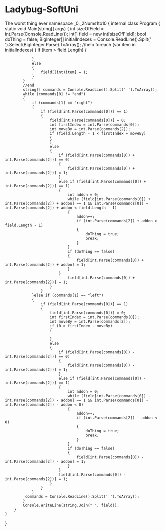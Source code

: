 # Ladybug-SoftUni
The worst thing ever
namespace _0._2Nums1to10
{
    internal class Program
    {
        static void Main(string[] args)
        {
            int sizeOfField = int.Parse(Console.ReadLine());
            int[] field = new int[sizeOfField];
            bool doThing = false;
            BigInteger[] initialIndexes = Console.ReadLine().Split(' ').Select(BigInteger.Parse).ToArray();
            //helo
            foreach (var item in initialIndexes)
            {
                if (item > field.Length)
                {

                }
                else
                {
                    field[(int)item] = 1;
                }
            }
            //end
            string[] commands = Console.ReadLine().Split(' ').ToArray();
            while (commands[0] != "end")
            {
                if (commands[1] == "right")
                {
                    if (field[int.Parse(commands[0])] == 1)
                    {
                        field[int.Parse(commands[0])] = 0;
                        int firstIndex = int.Parse(commands[0]);
                        int moveBy = int.Parse(commands[2]);
                        if (field.Length - 1 < firstIndex + moveBy)
                        {
                        }
                        else
                        {
                            if (field[int.Parse(commands[0]) + int.Parse(commands[2])] == 0)
                            {
                                field[int.Parse(commands[0]) + int.Parse(commands[2])] = 1;
                            }
                            else if (field[int.Parse(commands[0]) + int.Parse(commands[2])] == 1)
                            {
                                int addon = 0;
                                while (field[int.Parse(commands[0]) + int.Parse(commands[2]) + addon] == 1 && int.Parse(commands[0]) + int.Parse(commands[2]) + addon < field.Length - 1)
                                {
                                    addon++;
                                    if (int.Parse(commands[2]) + addon > field.Length - 1)
                                    {
                                        doThing = true;
                                        break;
                                    }
                                }
                                if (doThing == false)
                                {
                                    field[int.Parse(commands[0]) + int.Parse(commands[2]) + addon] = 1;
                                }
                            }
                                field[int.Parse(commands[0]) + int.Parse(commands[2])] = 1;
                        }
                    }
                }else if (commands[1] == "left")
                {
                    if (field[int.Parse(commands[0])] == 1)
                    {
                        field[int.Parse(commands[0])] = 0;
                        int firstIndex = int.Parse(commands[0]);
                        int moveBy = int.Parse(commands[2]);
                        if (0 > firstIndex - moveBy)
                        {

                        }
                        else
                        {
                            if (field[int.Parse(commands[0]) - int.Parse(commands[2])] == 0)
                            {
                                field[int.Parse(commands[0]) - int.Parse(commands[2])] = 1;
                            }
                            else if (field[int.Parse(commands[0]) - int.Parse(commands[2])] == 1)
                            {
                                int addon = 0;
                                while (field[int.Parse(commands[0]) - int.Parse(commands[2]) - addon] == 1 && int.Parse(commands[0]) - int.Parse(commands[2]) - addon < 0)
                                {
                                    addon++;
                                    if (int.Parse(commands[2]) - addon < 0)
                                    {
                                        doThing = true;
                                        break;
                                    }
                                }
                                if (doThing == false)
                                {
                                    field[int.Parse(commands[0]) - int.Parse(commands[2]) - addon] = 1;
                                }
                            }
                            field[int.Parse(commands[0]) - int.Parse(commands[2])] = 1;
                        }
                    }
                }
             commands = Console.ReadLine().Split(' ').ToArray();
            }
            Console.WriteLine(string.Join(" ", field));
        }
    }
}
